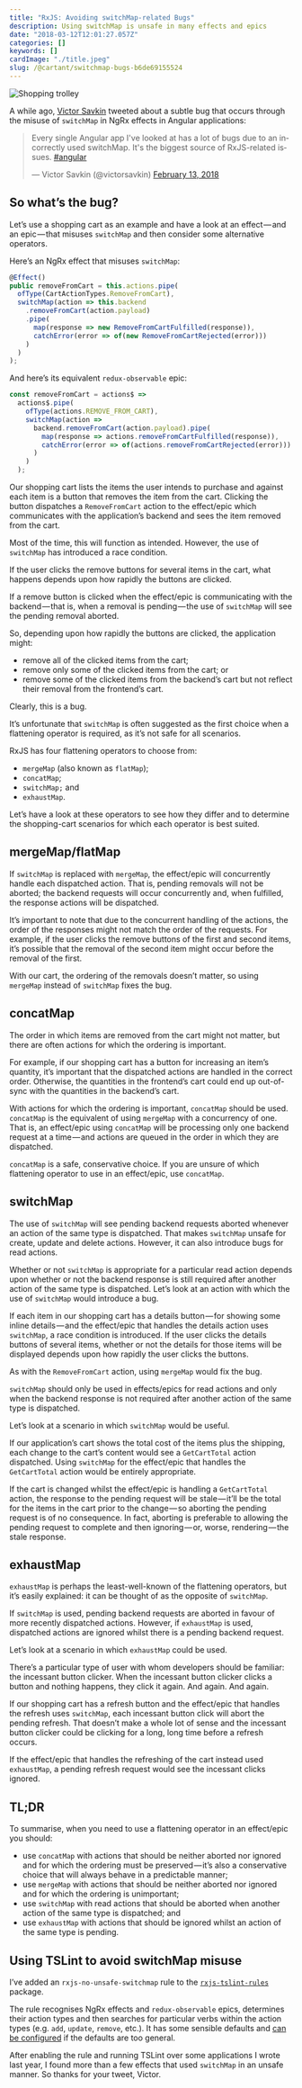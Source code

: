 ```yaml
---
title: "RxJS: Avoiding switchMap-related Bugs"
description: Using switchMap is unsafe in many effects and epics
date: "2018-03-12T12:01:27.057Z"
categories: []
keywords: []
cardImage: "./title.jpeg"
slug: /@cartant/switchmap-bugs-b6de69155524
---
```


![Shopping trolley](title.jpeg)

A while ago, [Victor Savkin](https://twitter.com/victorsavkin) tweeted about a subtle bug that occurs through the misuse of `switchMap` in NgRx effects in Angular applications:

<blockquote class="twitter-tweet"><p lang="en" dir="ltr">Every single Angular app I&#39;ve looked at has a lot of bugs due to an incorrectly used switchMap. It&#39;s the biggest source of RxJS-related issues. <a href="https://twitter.com/hashtag/angular?src=hash&amp;ref_src=twsrc%5Etfw">#angular</a></p>&mdash; Victor Savkin (@victorsavkin) <a href="https://twitter.com/victorsavkin/status/963486303118557185?ref_src=twsrc%5Etfw">February 13, 2018</a></blockquote>

## So what’s the bug?

Let’s use a shopping cart as an example and have a look at an effect — and an epic — that misuses `switchMap` and then consider some alternative operators.

Here’s an NgRx effect that misuses `switchMap`:

```ts
@Effect()
public removeFromCart = this.actions.pipe(
  ofType(CartActionTypes.RemoveFromCart),
  switchMap(action => this.backend
    .removeFromCart(action.payload)
    .pipe(
      map(response => new RemoveFromCartFulfilled(response)),
      catchError(error => of(new RemoveFromCartRejected(error)))
    )
  )
);
```

And here’s its equivalent `redux-observable` epic:

```ts
const removeFromCart = actions$ =>
  actions$.pipe(
    ofType(actions.REMOVE_FROM_CART),
    switchMap(action =>
      backend.removeFromCart(action.payload).pipe(
        map(response => actions.removeFromCartFulfilled(response)),
        catchError(error => of(actions.removeFromCartRejected(error)))
      )
    )
  );
```

Our shopping cart lists the items the user intends to purchase and against each item is a button that removes the item from the cart. Clicking the button dispatches a `RemoveFromCart` action to the effect/epic which communicates with the application’s backend and sees the item removed from the cart.

Most of the time, this will function as intended. However, the use of `switchMap` has introduced a race condition.

If the user clicks the remove buttons for several items in the cart, what happens depends upon how rapidly the buttons are clicked.

If a remove button is clicked when the effect/epic is communicating with the backend — that is, when a removal is pending — the use of `switchMap` will see the pending removal aborted.

So, depending upon how rapidly the buttons are clicked, the application might:

- remove all of the clicked items from the cart;
- remove only some of the clicked items from the cart; or
- remove some of the clicked items from the backend’s cart but not reflect their removal from the frontend’s cart.

Clearly, this is a bug.

It’s unfortunate that `switchMap` is often suggested as the first choice when a flattening operator is required, as it’s not safe for all scenarios.

RxJS has four flattening operators to choose from:

- `mergeMap` (also known as `flatMap`);
- `concatMap`;
- `switchMap;` and
- `exhaustMap`.

Let’s have a look at these operators to see how they differ and to determine the shopping-cart scenarios for which each operator is best suited.

## mergeMap/flatMap

If `switchMap` is replaced with `mergeMap`, the effect/epic will concurrently handle each dispatched action. That is, pending removals will not be aborted; the backend requests will occur concurrently and, when fulfilled, the response actions will be dispatched.

It’s important to note that due to the concurrent handling of the actions, the order of the responses might not match the order of the requests. For example, if the user clicks the remove buttons of the first and second items, it’s possible that the removal of the second item might occur before the removal of the first.

With our cart, the ordering of the removals doesn’t matter, so using `mergeMap` instead of `switchMap` fixes the bug.

## concatMap

The order in which items are removed from the cart might not matter, but there are often actions for which the ordering is important.

For example, if our shopping cart has a button for increasing an item’s quantity, it’s important that the dispatched actions are handled in the correct order. Otherwise, the quantities in the frontend’s cart could end up out-of-sync with the quantities in the backend’s cart.

With actions for which the ordering is important, `concatMap` should be used. `concatMap` is the equivalent of using `mergeMap` with a concurrency of one. That is, an effect/epic using `concatMap` will be processing only one backend request at a time — and actions are queued in the order in which they are dispatched.

`concatMap` is a safe, conservative choice. If you are unsure of which flattening operator to use in an effect/epic, use `concatMap`.

## switchMap

The use of `switchMap` will see pending backend requests aborted whenever an action of the same type is dispatched. That makes `switchMap` unsafe for create, update and delete actions. However, it can also introduce bugs for read actions.

Whether or not `switchMap` is appropriate for a particular read action depends upon whether or not the backend response is still required after another action of the same type is dispatched. Let’s look at an action with which the use of `switchMap` would introduce a bug.

If each item in our shopping cart has a details button — for showing some inline details — and the effect/epic that handles the details action uses `switchMap`, a race condition is introduced. If the user clicks the details buttons of several items, whether or not the details for those items will be displayed depends upon how rapidly the user clicks the buttons.

As with the `RemoveFromCart` action, using `mergeMap` would fix the bug.

`switchMap` should only be used in effects/epics for read actions and only when the backend response is not required after another action of the same type is dispatched.

Let’s look at a scenario in which `switchMap` would be useful.

If our application’s cart shows the total cost of the items plus the shipping, each change to the cart’s content would see a `GetCartTotal` action dispatched. Using `switchMap` for the effect/epic that handles the `GetCartTotal` action would be entirely appropriate.

If the cart is changed whilst the effect/epic is handling a `GetCartTotal` action, the response to the pending request will be stale — it’ll be the total for the items in the cart prior to the change — so aborting the pending request is of no consequence. In fact, aborting is preferable to allowing the pending request to complete and then ignoring — or, worse, rendering — the stale response.

## exhaustMap

`exhaustMap` is perhaps the least-well-known of the flattening operators, but it’s easily explained: it can be thought of as the opposite of `switchMap`.

If `switchMap` is used, pending backend requests are aborted in favour of more recently dispatched actions. However, if `exhaustMap` is used, dispatched actions are ignored whilst there is a pending backend request.

Let’s look at a scenario in which `exhaustMap` could be used.

There’s a particular type of user with whom developers should be familiar: the incessant button clicker. When the incessant button clicker clicks a button and nothing happens, they click it again. And again. And again.

If our shopping cart has a refresh button and the effect/epic that handles the refresh uses `switchMap`, each incessant button click will abort the pending refresh. That doesn’t make a whole lot of sense and the incessant button clicker could be clicking for a long, long time before a refresh occurs.

If the effect/epic that handles the refreshing of the cart instead used `exhaustMap`, a pending refresh request would see the incessant clicks ignored.

## TL;DR

To summarise, when you need to use a flattening operator in an effect/epic you should:

- use `concatMap` with actions that should be neither aborted nor ignored and for which the ordering must be preserved — it’s also a conservative choice that will always behave in a predictable manner;
- use `mergeMap` with actions that should be neither aborted nor ignored and for which the ordering is unimportant;
- use `switchMap` with read actions that should be aborted when another action of the same type is dispatched; and
- use `exhaustMap` with actions that should be ignored whilst an action of the same type is pending.

## Using TSLint to avoid switchMap misuse

I’ve added an `rxjs-no-unsafe-switchmap` rule to the [`rxjs-tslint-rules`](https://github.com/cartant/rxjs-tslint-rules) package.

The rule recognises NgRx effects and `redux-observable` epics, determines their action types and then searches for particular verbs within the action types (e.g. `add`, `update`, `remove`, etc.). It has some sensible defaults and [can be configured](https://github.com/cartant/rxjs-tslint-rules#rxjs-no-unsafe-switchmap) if the defaults are too general.

After enabling the rule and running TSLint over some applications I wrote last year, I found more than a few effects that used `switchMap` in an unsafe manner. So thanks for your tweet, Victor.
